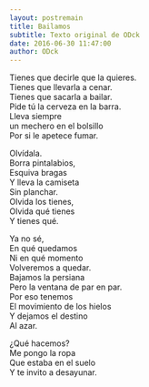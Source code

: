 ```yaml
---
layout: postremain
title: Bailamos
subtitle: Texto original de ODck
date: 2016-06-30 11:47:00
author: ODck
---
```


Tienes que decirle que la quieres.  
Tienes que llevarla a cenar.  
Tienes que sacarla a bailar.  
Pide tú la cerveza en la barra.  
Lleva siempre  
un mechero en el bolsillo  
Por si le apetece fumar.  

Olvídala.  
Borra pintalabios,  
Esquiva bragas  
Y lleva la camiseta  
Sin planchar.  
Olvida los tienes,  
Olvida qué tienes  
Y tienes qué.  

Ya no sé,  
En qué quedamos  
Ni en qué momento  
Volveremos a quedar.  
Bajamos la persiana  
Pero la ventana de par en par.  
Por eso tenemos  
El movimiento de los hielos  
Y dejamos el destino  
Al azar.  

¿Qué hacemos?  
Me pongo la ropa  
Que estaba en el suelo  
Y te invito a desayunar.  